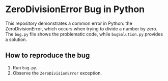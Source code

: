 # ZeroDivisionError Bug in Python
This repository demonstrates a common error in Python: the ZeroDivisionError, which occurs when trying to divide a number by zero.  The `bug.py` file shows the problematic code, while `bugSolution.py` provides a solution.

## How to reproduce the bug
1. Run `bug.py`.
2. Observe the `ZeroDivisionError` exception.